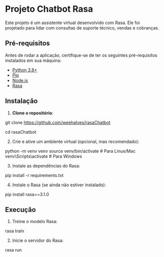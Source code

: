 # Projeto Chatbot Rasa

Este projeto é um assistente virtual desenvolvido com Rasa. Ele foi projetado para lidar com consultas de suporte técnico, vendas e cobranças.

## Pré-requisitos

Antes de rodar a aplicação, certifique-se de ter os seguintes pré-requisitos instalados em sua máquina:

- [Python 3.8+](https://www.python.org/downloads/)
- [Pip](https://pip.pypa.io/en/stable/installation/)
- [Node.js](https://nodejs.org/)
- [Rasa](https://rasa.com/docs/rasa/installation/)

## Instalação

1. **Clone o repositório**:
   
git clone https://github.com/weehalves/rasaChatbot
   
cd rasaChatbot

2. Crie e ative um ambiente virtual (opcional, mas recomendado):

python -m venv venv
source venv/bin/activate  # Para Linux/Mac
venv\Scripts\activate     # Para Windows


3. Instale as dependências do Rasa:

pip install -r requirements.txt

4. Instale o Rasa (se ainda não estiver instalado):

pip install rasa==3.1.0

## Execução

1. Treine o modelo Rasa:

rasa train

2. Inicie o servidor do Rasa:

rasa run



